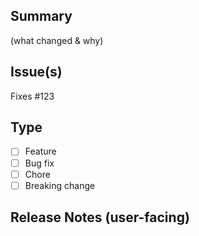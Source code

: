 ## Summary
(what changed & why)

## Issue(s)
Fixes #123

## Type
- [ ] Feature
- [ ] Bug fix
- [ ] Chore
- [ ] Breaking change

## Release Notes (user-facing)
<!-- Single sentence, present tense. Example: "Add profile cards with edit support." -->
